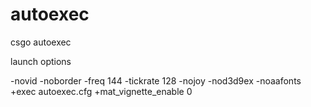 # autoexec
csgo autoexec

launch options

-novid -noborder -freq 144 -tickrate 128 -nojoy -nod3d9ex -noaafonts +exec autoexec.cfg +mat_vignette_enable 0
